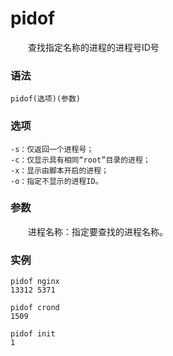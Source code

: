 # pidof

　　查找指定名称的进程的进程号ID号

### 语法

```shell
pidof(选项)(参数)
```

### 选项

```shell
-s：仅返回一个进程号；
-c：仅显示具有相同“root”目录的进程；
-x：显示由脚本开启的进程；
-o：指定不显示的进程ID。
```

### 参数

　　进程名称：指定要查找的进程名称。

### 实例

```shell
pidof nginx
13312 5371

pidof crond
1509

pidof init
1
```

　　‍
